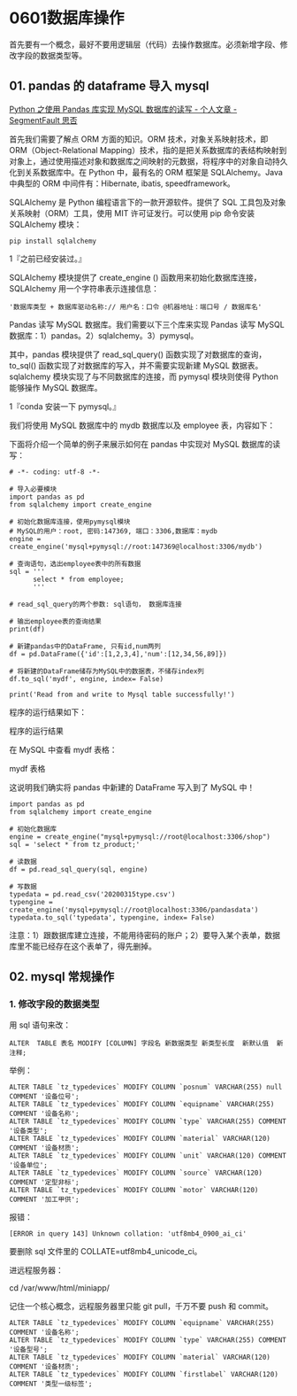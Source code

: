 # 0601数据库操作

首先要有一个概念，最好不要用逻辑层（代码）去操作数据库。必须新增字段、修改字段的数据类型等。

## 01. pandas 的 dataframe 导入 mysql

[Python 之使用 Pandas 库实现 MySQL 数据库的读写 - 个人文章 - SegmentFault 思否](https://segmentfault.com/a/1190000014210743)

首先我们需要了解点 ORM 方面的知识。ORM 技术，对象关系映射技术，即 ORM（Object-Relational Mapping）技术，指的是把关系数据库的表结构映射到对象上，通过使用描述对象和数据库之间映射的元数据，将程序中的对象自动持久化到关系数据库中。在 Python 中，最有名的 ORM 框架是 SQLAlchemy。Java 中典型的 ORM 中间件有：Hibernate, ibatis, speedframework。

SQLAlchemy 是 Python 编程语言下的一款开源软件。提供了 SQL 工具包及对象关系映射（ORM）工具，使用 MIT 许可证发行。可以使用 pip 命令安装 SQLAlchemy 模块：

    pip install sqlalchemy

1『之前已经安装过。』

SQLAlchemy 模块提供了 create_engine () 函数用来初始化数据库连接，SQLAlchemy 用一个字符串表示连接信息：

    '数据库类型 + 数据库驱动名称:// 用户名：口令 @机器地址：端口号 / 数据库名'

Pandas 读写 MySQL 数据库。我们需要以下三个库来实现 Pandas 读写 MySQL 数据库：1）pandas。2）sqlalchemy。3）pymysql。

其中，pandas 模块提供了 read\_sql\_query() 函数实现了对数据库的查询，to_sql() 函数实现了对数据库的写入，并不需要实现新建 MySQL 数据表。sqlalchemy 模块实现了与不同数据库的连接，而 pymysql 模块则使得 Python 能够操作 MySQL 数据库。

1『conda 安装一下 pymysql。』

我们将使用 MySQL 数据库中的 mydb 数据库以及 employee 表，内容如下：

下面将介绍一个简单的例子来展示如何在 pandas 中实现对 MySQL 数据库的读写：

```
# -*- coding: utf-8 -*-

# 导入必要模块
import pandas as pd
from sqlalchemy import create_engine

# 初始化数据库连接，使用pymysql模块
# MySQL的用户：root, 密码:147369, 端口：3306,数据库：mydb
engine = create_engine('mysql+pymysql://root:147369@localhost:3306/mydb')

# 查询语句，选出employee表中的所有数据
sql = '''
      select * from employee;
      '''

# read_sql_query的两个参数: sql语句， 数据库连接

# 输出employee表的查询结果
print(df)

# 新建pandas中的DataFrame, 只有id,num两列
df = pd.DataFrame({'id':[1,2,3,4],'num':[12,34,56,89]})

# 将新建的DataFrame储存为MySQL中的数据表，不储存index列
df.to_sql('mydf', engine, index= False)

print('Read from and write to Mysql table successfully!')
```

程序的运行结果如下：

程序的运行结果

在 MySQL 中查看 mydf 表格：

mydf 表格

这说明我们确实将 pandas 中新建的 DataFrame 写入到了 MySQL 中！

```
import pandas as pd
from sqlalchemy import create_engine

# 初始化数据库
engine = create_engine("mysql+pymysql://root@localhost:3306/shop")
sql = 'select * from tz_product;'

# 读数据
df = pd.read_sql_query(sql, engine)

# 写数据
typedata = pd.read_csv('20200315type.csv')
typengine = create_engine('mysql+pymysql://root@localhost:3306/pandasdata')
typedata.to_sql('typedata', typengine, index= False)
```

注意：1）跟数据库建立连接，不能用待密码的账户；2）要导入某个表单，数据库里不能已经存在这个表单了，得先删掉。

## 02. mysql 常规操作

### 1. 修改字段的数据类型

用 sql 语句来改：

    ALTER  TABLE 表名 MODIFY [COLUMN] 字段名 新数据类型 新类型长度  新默认值  新注释;
    
举例：

```
ALTER TABLE `tz_typedevices` MODIFY COLUMN `posnum` VARCHAR(255) null COMMENT '设备位号';
ALTER TABLE `tz_typedevices` MODIFY COLUMN `equipname` VARCHAR(255) COMMENT '设备名称';
ALTER TABLE `tz_typedevices` MODIFY COLUMN `type` VARCHAR(255) COMMENT '设备类型';
ALTER TABLE `tz_typedevices` MODIFY COLUMN `material` VARCHAR(120) COMMENT '设备材质';
ALTER TABLE `tz_typedevices` MODIFY COLUMN `unit` VARCHAR(120) COMMENT '设备单位';
ALTER TABLE `tz_typedevices` MODIFY COLUMN `source` VARCHAR(120) COMMENT '定型非标';
ALTER TABLE `tz_typedevices` MODIFY COLUMN `motor` VARCHAR(120) COMMENT '加工甲供';
```

报错：

    [ERROR in query 143] Unknown collation: 'utf8mb4_0900_ai_ci'

要删除 sql 文件里的 COLLATE=utf8mb4_unicode_ci。

进远程服务器：

cd /var/www/html/miniapp/

记住一个核心概念，远程服务器里只能 git pull，千万不要 push 和 commit。


```
ALTER TABLE `tz_typedevices` MODIFY COLUMN `equipname` VARCHAR(255) COMMENT '设备名称';
ALTER TABLE `tz_typedevices` MODIFY COLUMN `type` VARCHAR(255) COMMENT '设备型号';
ALTER TABLE `tz_typedevices` MODIFY COLUMN `material` VARCHAR(120) COMMENT '设备材质';
ALTER TABLE `tz_typedevices` MODIFY COLUMN `firstlabel` VARCHAR(120) COMMENT '类型一级标签';
```